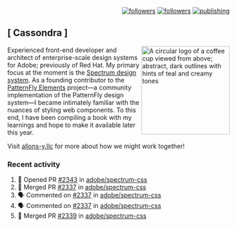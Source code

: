 <p align="right"><a rel="me" href="https://front-end.social/@castastrophe">
    <img alt="followers" title="Follow me on Mastodon" src="https://img.shields.io/mastodon/follow/109297102751309835?domain=https%3A%2F%2Ffront-end.social&label=Follow&logo=mastodon&logoColor=white&style=for-the-badge&labelColor=008080&color=006969"/></a>
  <a href="https://codepen.io/castastrophe/">
    <img alt="followers" title="Follow me on CodePen" src="https://img.shields.io/badge/16-1?color=640464&labelColor=7c007c&style=for-the-badge&logo=codepen&label=Follow"/></a>
<a href="https://castastrophe.medium.com/">
    <img alt="publishing" title="View articles on Medium" src="https://img.shields.io/badge/107-1?color=666&labelColor=444&label=subscribe&logo=medium&logoColor=white&style=for-the-badge"/></a>
</p>

## [&nbsp;Cassondra&nbsp;]

<img align="right" src="https://github-production-user-asset-6210df.s3.amazonaws.com/1840295/253016758-ba468774-1cd3-42c2-8f43-947b5eeb5edf.png" height="200" alt="A circular logo of a coffee cup viewed from above; abstract, dark outlines with hints of teal and creamy tones">

Experienced front-end developer and architect of enterprise-scale design systems for Adobe; previously of Red Hat. My primary focus at the moment is the [Spectrum design system](https://github.com/adobe/spectrum-css). As a founding contributor to the [PatternFly&nbsp;Elements](https://github.com/patternfly/patternfly-elements) project&mdash;a community implementation of the PatternFly design system&mdash;I became intimately familiar with the nuances of styling web components. To this end, I have been compiling a book with my learnings and hope to make it available later this year.

Visit [allons-y.llc](http://allons-y.llc/) for more about how we might work together!

### Recent activity

<!--START_SECTION:activity-->
1. 💪 Opened PR [#2343](https://github.com/adobe/spectrum-css/pull/2343) in [adobe/spectrum-css](https://github.com/adobe/spectrum-css)
2. 🎉 Merged PR [#2337](https://github.com/adobe/spectrum-css/pull/2337) in [adobe/spectrum-css](https://github.com/adobe/spectrum-css)
3. 🗣 Commented on [#2337](https://github.com/adobe/spectrum-css/pull/2337#issuecomment-1841403801) in [adobe/spectrum-css](https://github.com/adobe/spectrum-css)
4. 🗣 Commented on [#2337](https://github.com/adobe/spectrum-css/pull/2337#issuecomment-1841226748) in [adobe/spectrum-css](https://github.com/adobe/spectrum-css)
5. 🎉 Merged PR [#2339](https://github.com/adobe/spectrum-css/pull/2339) in [adobe/spectrum-css](https://github.com/adobe/spectrum-css)
<!--END_SECTION:activity-->
